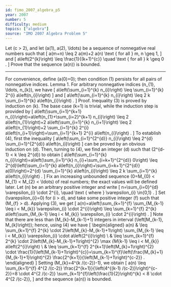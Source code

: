 ```yaml
---
id: fimo_2007_algebra_p5
year: 2007
number: 5
difficulty: medium
topics: ["algebra"]
source: "IMO 2007 Algebra Problem 5"
---
```


Let \(c > 2\), and let \(a(1), a(2), \ldots\) be a sequence of nonnegative real numbers such that
\[
a(m+n) \leq 2 a(m)+2 a(n) \text { for all } m, n \geq 1,
\]
and
\[
a\left(2^{k}\right) \leq \frac{1}{(k+1)^{c}} \quad \text { for all } k \geq 0 .
\]
Prove that the sequence \(a(n)\) is bounded.

---
For convenience, define \(a(0)=0\); then condition (1) persists for all pairs of nonnegative indices.
Lemma 1. For arbitrary nonnegative indices \(n_{1}, \ldots, n_{k}\), we have
\[
a\left(\sum_{i=1}^{k} n_{i}\right) \leq \sum_{i=1}^{k} 2^{i} a\left(n_{i}\right)
\]
and
\[
a\left(\sum_{i=1}^{k} n_{i}\right) \leq 2 k \sum_{i=1}^{k} a\left(n_{i}\right) .
\]
Proof. Inequality (3) is proved by induction on \(k\). The base case \(k=1\) is trivial, while the induction step is provided by
\[
a\left(\sum_{i=1}^{k+1} n_{i}\right)=a\left(n_{1}+\sum_{i=2}^{k+1} n_{i}\right) \leq 2 a\left(n_{1}\right)+2 a\left(\sum_{i=1}^{k} n_{i+1}\right) \leq 2 a\left(n_{1}\right)+2 \sum_{i=1}^{k} 2^{i} a\left(n_{i+1}\right)=\sum_{i=1}^{k+1} 2^{i} a\left(n_{i}\right) .
\]
To establish (4), first the inequality
\[
a\left(\sum_{i=1}^{2^{d}} n_{i}\right) \leq 2^{d} \sum_{i=1}^{2^{d}} a\left(n_{i}\right)
\]
can be proved by an obvious induction on \(d\). Then, turning to (4), we find an integer \(d\) such that \(2^{d-1} < k \leq 2^{d}\) to obtain
\[
a\left(\sum_{i=1}^{k} n_{i}\right)=a\left(\sum_{i=1}^{k} n_{i}+\sum_{i=k+1}^{2^{d}} 0\right) \leq 2^{d}\left(\sum_{i=1}^{k} a\left(n_{i}\right)+\sum_{i=k+1}^{2^{d}} a(0)\right)=2^{d} \sum_{i=1}^{k} a\left(n_{i}\right) \leq 2 k \sum_{i=1}^{k} a\left(n_{i}\right) .
\]
Fix an increasing unbounded sequence \(0=M_{0} < M_{1} < M_{2} < \ldots\) of real numbers; the exact values will be defined later. Let \(n\) be an arbitrary positive integer and write
\[
n=\sum_{i=0}^{d} \varepsilon_{i} \cdot 2^{i}, \quad \text { where } \varepsilon_{i} \in\{0,1\} .
\]
Set \(\varepsilon_{i}=0\) for \(i > d\), and take some positive integer \(f\) such that \(M_{f} > d\). Applying (3), we get
\[
a(n)=a\left(\sum_{k=1}^{f} \sum_{M_{k-1} \leq i < M_{k}} \varepsilon_{i} \cdot 2^{i}\right) \leq \sum_{k=1}^{f} 2^{k} a\left(\sum_{M_{k-1} \leq i < M_{k}} \varepsilon_{i} \cdot 2^{i}\right) .
\]
Note that there are less than \(M_{k}-M_{k-1}+1\) integers in interval \(\left[M_{k-1}, M_{k}\right)\); hence, using (4) we have
\[
\begin{aligned}
a(n) & \leq \sum_{k=1}^{f} 2^{k} \cdot 2\left(M_{k}-M_{k-1}+1\right) \sum_{M_{k-1} \leq i < M_{k}} \varepsilon_{i} \cdot a\left(2^{i}\right) \\
& \leq \sum_{k=1}^{f} 2^{k} \cdot 2\left(M_{k}-M_{k-1}+1\right)^{2} \max _{M_{k-1} \leq i < M_{k}} a\left(2^{i}\right) \\
& \leq \sum_{k=1}^{f} 2^{k+1}\left(M_{k}+1\right)^{2} \cdot \frac{1}{\left(M_{k-1}+1\right)^{c}}=\sum_{k=1}^{f}\left(\frac{M_{k}+1}{M_{k-1}+1}\right)^{2} \frac{2^{k+1}}{\left(M_{k-1}+1\right)^{c-2}} .
\end{aligned}
\]
Setting \(M_{k}=4^{k /(c-2)}-1\), we obtain
\[
a(n) \leq \sum_{k=1}^{f} 4^{2 /(c-2)} \frac{2^{k+1}}{\left(4^{(k-1) /(c-2)}\right)^{c-2}}=8 \cdot 4^{2 /(c-2)} \sum_{k=1}^{f}\left(\frac{1}{2}\right)^{k} < 8 \cdot 4^{2 /(c-2)},
\]
and the sequence \(a(n)\) is bounded.
